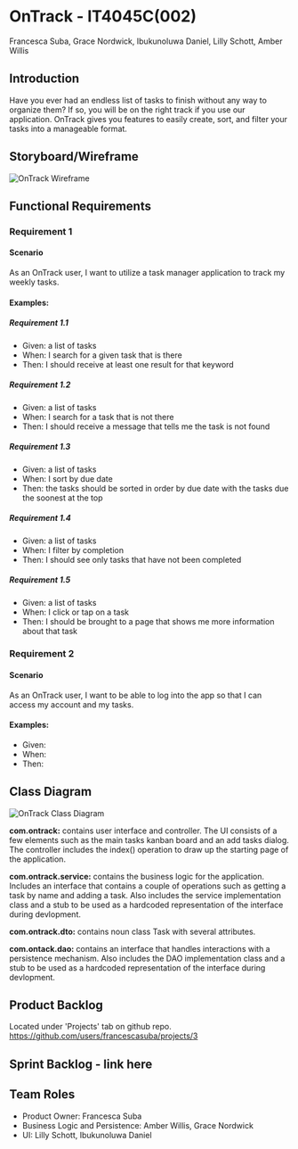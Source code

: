 # OnTrack - IT4045C(002)
Francesca Suba, Grace Nordwick, Ibukunoluwa Daniel, Lilly Schott, Amber Willis
## Introduction
Have you ever had an endless list of tasks to finish without any way to organize them? If so, you will be on the right track if you use our application. OnTrack gives you features to easily create, sort, and filter your tasks into a manageable format.
## Storyboard/Wireframe
![OnTrack Wireframe](https://github.com/francescasuba/OnTrack/blob/51d2663064a31c8414e6fd7cecd241bf2d00d953/storyboard.png)
## Functional Requirements
### Requirement 1
#### Scenario
As an OnTrack user, I want to utilize a task manager application to track my weekly tasks. 
#### Examples:
##### Requirement 1.1
- Given: a list of tasks 
- When: I search for a given task that is there 
- Then: I should receive at least one result for that keyword 
##### Requirement 1.2
- Given: a list of tasks 
- When: I search for a task that is not there 
- Then: I should receive a message that tells me the task is not found 
##### Requirement 1.3
- Given: a list of tasks 
- When: I sort by due date 
- Then: the tasks should be sorted in order by due date with the tasks due the soonest at the top 
##### Requirement 1.4
- Given: a list of tasks 
- When: I filter by completion 
- Then: I should see only tasks that have not been completed 
##### Requirement 1.5
- Given: a list of tasks 
- When: I click or tap on a task 
- Then: I should be brought to a page that shows me more information about that task 
### Requirement 2
#### Scenario
As an OnTrack user, I want to be able to log into the app so that I can access my account and my tasks.
#### Examples:
- Given:
- When:
- Then:
## Class Diagram
![OnTrack Class Diagram](https://github.com/francescasuba/OnTrack/blob/78ccd194ab1f1cda02d203638572429308269c1f/OnTrack%20Class%20Diagram.png)

**com.ontrack:** contains user interface and controller. The UI consists of a few elements such as the main tasks kanban board and an add tasks dialog. The controller includes the index() operation to draw up the starting page of the application.

**com.ontrack.service:** contains the business logic for the application. Includes an interface that contains a couple of operations such as getting a task by name and adding a task. Also includes the service implementation class and a stub to be used as a hardcoded representation of the interface during devlopment.

**com.ontrack.dto:** contains noun class Task with several attributes.

**com.ontack.dao:** contains an interface that handles interactions with a persistence mechanism. Also includes the DAO implementation class and a stub to be used as a hardcoded representation of the interface during devlopment.

## Product Backlog
Located under 'Projects' tab on github repo.
https://github.com/users/francescasuba/projects/3

## Sprint Backlog - link here
## Team Roles
- Product Owner: Francesca Suba
- Business Logic and Persistence: Amber Willis, Grace Nordwick
- UI: Lilly Schott, Ibukunoluwa Daniel
